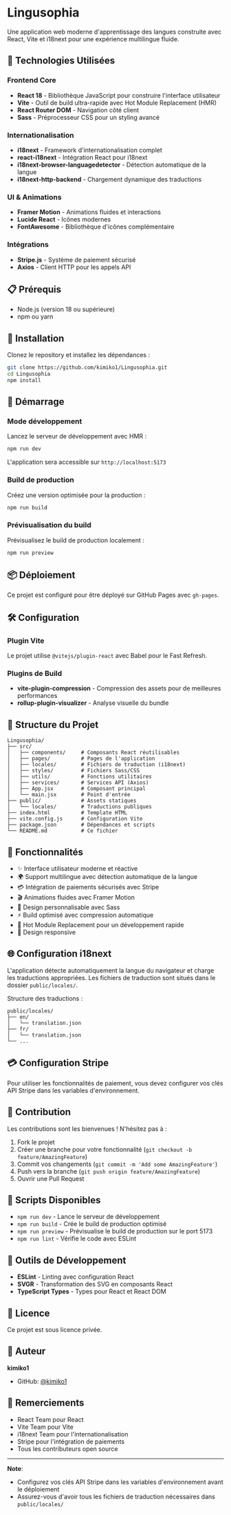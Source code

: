 # Lingusophia

Une application web moderne d'apprentissage des langues construite avec React, Vite et i18next pour une expérience multilingue fluide.

## 🚀 Technologies Utilisées

### Frontend Core
- **React 18** - Bibliothèque JavaScript pour construire l'interface utilisateur
- **Vite** - Outil de build ultra-rapide avec Hot Module Replacement (HMR)
- **React Router DOM** - Navigation côté client
- **Sass** - Préprocesseur CSS pour un styling avancé

### Internationalisation
- **i18next** - Framework d'internationalisation complet
- **react-i18next** - Intégration React pour i18next
- **i18next-browser-languagedetector** - Détection automatique de la langue
- **i18next-http-backend** - Chargement dynamique des traductions

### UI & Animations
- **Framer Motion** - Animations fluides et interactions
- **Lucide React** - Icônes modernes
- **FontAwesome** - Bibliothèque d'icônes complémentaire

### Intégrations
- **Stripe.js** - Système de paiement sécurisé
- **Axios** - Client HTTP pour les appels API

## 📋 Prérequis

- Node.js (version 18 ou supérieure)
- npm ou yarn

## 🔧 Installation

Clonez le repository et installez les dépendances :

```bash
git clone https://github.com/kimiko1/Lingusophia.git
cd Lingusophia
npm install
```

## 🏃 Démarrage

### Mode développement

Lancez le serveur de développement avec HMR :

```bash
npm run dev
```

L'application sera accessible sur `http://localhost:5173`

### Build de production

Créez une version optimisée pour la production :

```bash
npm run build
```

### Prévisualisation du build

Prévisualisez le build de production localement :

```bash
npm run preview
```

## 📦 Déploiement

Ce projet est configuré pour être déployé sur GitHub Pages avec `gh-pages`.

## 🛠️ Configuration

### Plugin Vite
Le projet utilise `@vitejs/plugin-react` avec Babel pour le Fast Refresh.

### Plugins de Build
- **vite-plugin-compression** - Compression des assets pour de meilleures performances
- **rollup-plugin-visualizer** - Analyse visuelle du bundle

## 📁 Structure du Projet

```
Lingusophia/
├── src/
│   ├── components/     # Composants React réutilisables
│   ├── pages/          # Pages de l'application
│   ├── locales/        # Fichiers de traduction (i18next)
│   ├── styles/         # Fichiers Sass/CSS
│   ├── utils/          # Fonctions utilitaires
│   ├── services/       # Services API (Axios)
│   ├── App.jsx         # Composant principal
│   └── main.jsx        # Point d'entrée
├── public/             # Assets statiques
│   └── locales/        # Traductions publiques
├── index.html          # Template HTML
├── vite.config.js      # Configuration Vite
├── package.json        # Dépendances et scripts
└── README.md           # Ce fichier
```

## 🎯 Fonctionnalités

- ✨ Interface utilisateur moderne et réactive
- 🌍 Support multilingue avec détection automatique de la langue
- 💳 Intégration de paiements sécurisés avec Stripe
- 🎬 Animations fluides avec Framer Motion
- 🎨 Design personnalisable avec Sass
- ⚡ Build optimisé avec compression automatique
- 🔄 Hot Module Replacement pour un développement rapide
- 📱 Design responsive

## 🌐 Configuration i18next

L'application détecte automatiquement la langue du navigateur et charge les traductions appropriées. Les fichiers de traduction sont situés dans le dossier `public/locales/`.

Structure des traductions :
```
public/locales/
├── en/
│   └── translation.json
├── fr/
│   └── translation.json
└── ...
```

## 💳 Configuration Stripe

Pour utiliser les fonctionnalités de paiement, vous devez configurer vos clés API Stripe dans les variables d'environnement.

## 🤝 Contribution

Les contributions sont les bienvenues ! N'hésitez pas à :

1. Fork le projet
2. Créer une branche pour votre fonctionnalité (`git checkout -b feature/AmazingFeature`)
3. Commit vos changements (`git commit -m 'Add some AmazingFeature'`)
4. Push vers la branche (`git push origin feature/AmazingFeature`)
5. Ouvrir une Pull Request

## 📝 Scripts Disponibles

- `npm run dev` - Lance le serveur de développement
- `npm run build` - Crée le build de production optimisé
- `npm run preview` - Prévisualise le build de production sur le port 5173
- `npm run lint` - Vérifie le code avec ESLint

## 🔧 Outils de Développement

- **ESLint** - Linting avec configuration React
- **SVGR** - Transformation des SVG en composants React
- **TypeScript Types** - Types pour React et React DOM

## 📄 Licence

Ce projet est sous licence privée.

## 👤 Auteur

**kimiko1**

- GitHub: [@kimiko1](https://github.com/kimiko1)

## 🙏 Remerciements

- React Team pour React
- Vite Team pour Vite
- i18next Team pour l'internationalisation
- Stripe pour l'intégration de paiements
- Tous les contributeurs open source

---

**Note**: 
- Configurez vos clés API Stripe dans les variables d'environnement avant le déploiement
- Assurez-vous d'avoir tous les fichiers de traduction nécessaires dans `public/locales/`